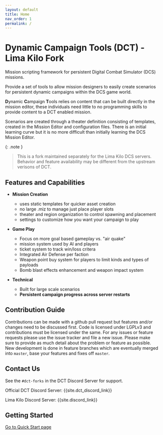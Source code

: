 ```yaml
---
layout: default
title: Home
nav_order: 1
permalink: /
---
```


# Dynamic Campaign Tools (DCT) - Lima Kilo Fork

Mission scripting framework for persistent Digital Combat Simulator (DCS)
missions.

Provide a set of tools to allow mission designers to easily create scenarios
for persistent dynamic campaigns within the DCS game world.

**D**ynamic **C**ampaign **T**ools relies on content that can be built
directly in the mission editor, these individuals need little to no
programming skills to provide content to a DCT enabled mission.

Scenarios are created through a theater definition consisting of templates,
created in the Mission Editor and configuration files. There is an initial
learning curve but it is no more difficult than initially learning the DCS
Mission Editor.

{: .note }
> This is a fork maintained separately for the Lima Kilo DCS servers.
> Behavior and feature availability may be different from the upstream verisons of DCT.


## Features and Capabilities

* **Mission Creation**
  - uses static templates for quicker asset creation
  - no large .miz to manage just place player slots
  - theater and region organization to control spawning
    and placement
  - settings to customize how you want your campaign to
    play

* **Game Play**
  - Focus on more goal based gameplay vs. "air quake"
  - mission system used by AI and players
  - ticket system to track win/loss critera
  - Integrated Air Defense per faction
  - Weapon point buy system for players to limit kinds and
    types of payloads
  - Bomb blast effects enhancement and weapon impact system

* **Technical**
  - Built for large scale scenarios
  - **Persistent campaign progress across server restarts**

## Contribution Guide

Contributions can be made with a github pull request but features and/or
changes need to be discussed first. Code is licensed under LGPLv3 and
contributions must be licensed under the same. For any issues or feature
requests please use the issue tracker and file a new issue. Please make sure to
provide as much detail about the problem or feature as possible. New
development is done in feature branches which are eventually merged into
`master`, base your features and fixes off `master`.

## Contact Us

See the `#dct-forks` in the DCT Discord Server for support.

Official DCT Discord Server: {{site.dct_discord_link}}

Lima Kilo Discord Server: {{site.discord_link}}

## Getting Started

[Go to Quick Start page](quick-start.md)
